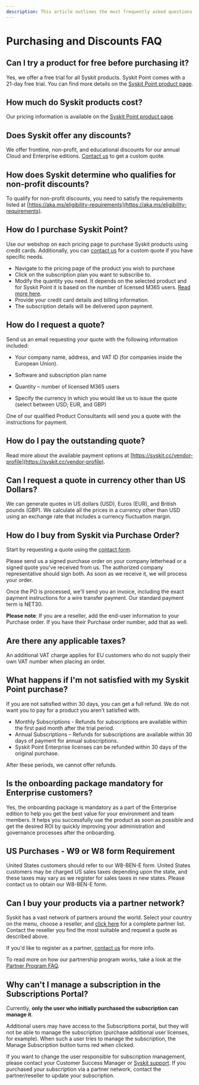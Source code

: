 ```yaml
---
description: This article outlines the most frequently asked questions about purchasing and discounts for Syskit Point.
---
```


# Purchasing and Discounts FAQ

## Can I try a product for free before purchasing it? 

Yes, we offer a free trial for all Syskit products. Syskit Point comes with a 21-day free trial. You can find more details on the [Syskit Point product page](https://www.syskit.com/products/point/). 

## How much do Syskit products cost? 

Our pricing information is available on the [Syskit Point product page](https://www.syskit.com/products/point/pricing/).   

## Does Syskit offer any discounts?

We offer frontline, non-profit, and educational discounts for our annual Cloud and Enterprise editions. [Contact us](https://www.syskit.com/company/contact-us) to get a custom quote.

## How does Syskit determine who qualifies for non-profit discounts? 

To qualify for non-profit discounts, you need to satisfy the requirements listed at [https://aka.ms/eligibility-requirements](https://aka.ms/eligibility-requirements).

## How do I purchase Syskit Point? 

Use our webshop on each pricing page to purchase Syskit products using credit cards. Additionally, you can [contact us](https://www.syskit.com/company/contact-us) for a custom quote if you have specific needs.

 * Navigate to the pricing page of the product you wish to purchase 
 * Click on the subscription plan you want to subscribe to. 
 * Modify the quantity you need. It depends on the selected product and for	Syskit Point it is based on the number of licensed M365 users. [Read more here](https://docs.syskit.com/point/faq/purchasing-and-discounts#how-do-i-purchase-syskit-point).
 * Provide your credit card details and billing information. 
 * The subscription details will be delivered upon payment.


## How do I request a quote? 

Send us an email requesting your quote with the following information included: 

* Your company name, address, and VAT ID (for companies inside the European Union). 

* Software and subscription plan name 

* Quantity – number of licensed M365 users 

* Specify the currency in which you would like us to issue the quote (select between USD; EUR, and GBP) 

One of our qualified Product Consultants will send you a quote with the instructions for payment. 

 
## How do I pay the outstanding quote? 

Read more about the available payment options at [https://syskit.cc/vendor-profile](https://syskit.cc/vendor-profile). 

## Can I request a quote in currency other than US Dollars? 

We can generate quotes in US dollars (USD), Euros (EUR), and British pounds (GBP). We calculate all the prices in a currency other than USD using an exchange rate that includes a currency fluctuation margin.

## How do I buy from Syskit via Purchase Order? 

Start by requesting a quote using the [contact form](https://www.syskit.com/contact-us/). 

Please send us a signed purchase order on your company letterhead or a signed quote you've received from us. The authorized company representative should sign both. As soon as we receive it, we will process your order. 

Once the PO is processed, we'll send you an invoice, including the exact payment instructions for a wire transfer payment. Our standard payment term is NET30. 

**Please note**: If you are a reseller, add the end-user information to your Purchase order. If you have their Purchase order number, add that as well.   

## Are there any applicable taxes? 

An additional VAT charge applies for EU customers who do not supply their own VAT number when placing an order.

## What happens if I'm not satisfied with my Syskit Point purchase? 

If you are not satisfied within 30 days, you can get a full refund. We do not want you to pay for a product you aren't satisfied with. 

 * Monthly Subscriptions - Refunds for subscriptions are available within the first paid month after the trial period. 
 * Annual Subscriptions – Refunds for subscriptions are available within 30 days of payment for annual subscriptions.  
* Syskit Point Enterprise licenses can be refunded within 30 days of the original purchase. 

After these periods, we cannot offer refunds.  

## Is the onboarding package mandatory for Enterprise customers? 

Yes, the onboarding package is mandatory as a part of the Enterprise edition to help you get the best value for your environment and team members. It helps you successfully use the product as soon as possible and get the desired ROI by quickly improving your administration and governance processes after the onboarding. 

## US Purchases - W9 or W8 form Requirement 

United States customers should refer to our W8-BEN-E form. United States customers may be charged US sales taxes depending upon the state, and these taxes may vary as we register for sales taxes in new states. Please contact us to obtain our W8-BEN-E form. 

## Can I buy your products via a partner network? 

Syskit has a vast network of partners around the world. Select your country on the menu, choose a reseller, and [click here](https://www.syskit.com/company/partners/) for a complete partner list. Contact the reseller you find the most suitable and request a quote as described above.  

If you'd like to register as a partner, [contact us](https://www.syskit.com/contact-us/) for more info. 

To read more on how our partnership program works, take a look at the [Partner Program FAQ](../faq/partner-program.md). 

## Why can't I manage a subscription in the Subscriptions Portal?
Currently, **only the user who initially purchased the subscription can manage it**.

Additional users may have access to the Subscriptions portal, but they will not be able to manage the subscription (purchase additional user licenses, for example). When such a user tries to manage the subscription, the Manage Subscription button turns red when clicked.

If you want to change the user responsible for subscription management, please contact your Customer Success Manager or [Syskit support](https://support.syskit.com/hc/en-us).
If you purchased your subscription via a partner network, contact the partner/reseller to update your subscription. 



